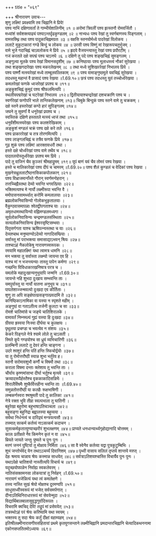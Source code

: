 +++
title = "०६९"

+++
श्रीनारायण उवाच---  
शृणु लक्ष्मि! प्रवक्ष्यामि तव चिह्नानि मे प्रिये!  
पश्य नाभिं दक्षिणावर्तां ते गाम्भीर्यशालिनीम् ॥१ ॥
अरोमां त्रिवलीं पश्य हृत्स्तनौ रोमवर्जितौ ।  
मध्यांशं सर्वशक्त्याढ्यं पश्याऽन्तर्दृढकुण्डलम् ॥२ ॥
नाभ्यधः पश्य रेखां तु स्वर्णबाणस्य पिङ्गलाम् ।  
वामसक्थ्नि तथा पश्य पादुकाचिह्नमग्रतः ॥३ ॥
वक्षसि स्तनयोर्मध्ये पादरेखां विलोकय ।  
ललाटे मुकुटाकारां गण्डे बिन्दुं च लोकय ॥४ ॥
उरसी पश्य विष्णुं मां रेखारूपचतुर्भुजम् ।  
वामे भुजे गदाचिह्नं चाऽवलोकय मे प्रिये ॥५ ॥
हृदये वैजयन्त्यास्तु रेखां पश्य प्रपौरटीम् ।  
गजं करतले दक्षे सपद्मं पश्य चाऽनघे ॥६ ॥
दक्षिणे तु पदे पश्य शङ्खचिह्नं सुमङ्गलम् ।  
अङ्गुल्या मूलके पश्य रेखां विमानसदृशीम् ॥७ ॥
कनिष्ठायाः पश्य मूलाधस्त्वं नौकां सुरेखया ।  
तथा शङ्खगदारेखाः पश्य मकरलेखनम् ॥८ ॥
तथा मध्ये सुशिखररेखां निभालय प्रिये ।  
पश्य पार्ष्णौ मत्स्यरेखां मध्ये ताम्बूलवल्लिकाम् ॥९ ॥
पश्य वामाङ्गुष्ठमूले यवचिह्नं सुरेखया ।  
तदधस्तु महान्तं वै प्रासादं पश्य रेखया ॥1.69.१०॥
छत्रं पश्य तदधस्तु युतं तच्चोर्ध्वरेखया ।  
कमलरेखां फणके ध्वजरेखां प्रपश्य च ॥११॥  
अङ्कुशचिह्नं कुमुदं पश्य श्रीफलमित्यपि ।  
स्थलीयपद्मरेखां च घटरेखां निभालय ॥१२॥
द्वितीयायाश्चन्द्ररेखां दशचक्राणि पश्य च ।  
स्वर्णरेखां फणोपरि भाले तान्तिकलेखनाम् ॥१३॥
चिबुके बिन्दुकं पश्य स्तने वामे तु चक्रकम् ।  
दक्षे स्तने हस्तरेखां कण्ठे हारं सुपिङ्गलम् ॥१४॥  
जघने तु सुवर्णां वै धनूरेखां प्रपश्य च ।  
स्वस्तिकं दक्षिणे हस्ततले मत्स्यं ध्वजं तथा ॥१५॥  
धनुर्वंशीमत्स्यरेखाः पश्य कलशरेखिकाम् ।  
अङ्कुशं मण्डलं चक्रं पश्य दक्षे करे तले ॥१६॥  
पश्य प्राकाररेखां च तत्र तोरणमित्यपि ।  
पश्य लाङ्गलचिह्नं च तत्रैव फणके प्रिये ॥१७॥  
गूढ शुकं पश्य लक्ष्मि! आरक्तावधरौ तथा ।  
हस्ते दक्षे चोर्ध्वरेखां पश्य वामे तथैव च ॥१८॥  
पादतलयोस्तूर्ध्वरेखाः प्रपश्य मम प्रिये ।  
पादे तु वाजिनं चैव कुञ्जरं श्रीमहाद्रुमम् ॥१९॥
यूपं बाणं यवं चैव तोमरं पश्य रेखया ।  
हस्ते च मालिकारेखां पश्य दीपं च चामरम् ॥1.69.२०॥
पश्य शैलं कुण्डलं च वेदिकां पश्य रेखया ।  
मुखनेत्रभ्रूललाटौष्ठनासिकाकपोलकान् ॥२१॥  
पश्य विभ्राजमानाँस्ते गौरान् स्वर्णमनोहरान् ।  
तत्तच्चिह्नैस्तथा देव्यो भवन्ति भगवत्प्रियाः ॥२२॥  
भक्तिमत्यश्च मे नार्यो लक्ष्मीरूपा भवन्ति वै ।  
ममोपासनसामर्थ्यात् करोमि कमलालयाः ॥२३॥  
ब्रह्मलोकनिवासिन्यो गोलोकभूकृतालयाः ।  
वैकुण्ठवासमापन्नाः श्वेतद्वीपगताश्च याः ॥२४॥  
अमृतधामस्थायिन्यो वह्निमण्डलमध्यगा ।  
सूर्यलोकनिवासिन्यः चन्द्रमण्डलसंस्थिताः ॥२५॥  
सत्यलोकनिवासिन्य ईश्वरसृष्टिसम्भवाः ।  
पितृसर्गगता याश्च ऋषिपत्न्यस्तथा च याः ॥२६॥  
देव्यश्चाथ मनुष्याण्योऽदेव्यो नागादिसम्प्रियाः ।  
सर्वास्तु मां पराभक्त्या समासाद्याऽभवन् श्रियः ॥२७॥  
ताश्चाऽहं नैकलोकेषु नारायणस्वरूपकः ।  
रमयामि महालक्ष्मि! यथा त्वामत्र धामनि ॥२८॥  
मन भक्त्या तु सर्वास्ता लक्ष्म्यो जायन्त एव हि ।  
याश्च मां न भजन्त्यन्याः तास्तु पापेन कर्मणा ॥२९॥  
गच्छन्ति विविधाकारखनिष्वत्र परत्र च ।  
यमलोके महादुःखान्यनुभूयापि जन्मनि ॥1.69.३०॥  
जायन्ते नहि शुभदा दुःखाय सम्भवन्ति ताः ।  
यमपुर्यास्तु या नार्यो यातना अनुभूय च ॥३१॥  
पापलेशाज्जन्मवत्यो दुःखदा एव कीर्तिताः ।  
शृणु ता अपि सङ्क्षेपात्प्रसङ्गात्प्रवदामि ते ॥३२॥  
कनिष्ठिकाऽनामिका वा यस्या न स्पृशते महीम् ।  
अङ्गुष्ठं वा गताऽतीत्य तर्जनी कुलटा च सा ॥३३॥  
रोमशे चातिमांसे च जङ्घे चातिशिरालके ।  
वामावर्तं निम्नमल्पं गुह्यं यस्या हि दुःखदा ॥३४॥  
ग्रीवया ह्रस्वया निःस्वा दीर्घया च कुलक्षयः ।  
पृथुलया प्रचण्डा च भवत्येव न संशयः ॥३५॥  
केकरे पिङ्गले नेत्रे श्यामे लोले तु चाऽसती ।  
स्मिते कूपे गण्डयोश्च सा ध्रुवं व्यभिचारिणी ॥३६॥  
प्रलम्बिनी ललाटे तु देवरं हन्ति चाङ्गना ।  
उदरे श्वशुरं हन्ति पतिं हन्ति स्फिचोर्द्वयोः ॥३७॥  
या तु रोमोत्तरौष्ठी स्यान्न शुभा भर्तुरेव ह।  
स्तनौ सरोमावशुभौ कर्णौ च विषमौ तथा ॥३८॥  
कराला विषमा दन्ताः क्लेशाय तु भवन्ति ताः ।  
चौर्याय कृष्णमांसाभा दीर्घा भर्तुश्च मृत्यवे ॥३९॥  
क्रव्यादरूपैर्हस्तैश्च वृककाकादिसन्निभैः ।  
शिरालैर्विषमैः शुष्कैर्वित्तहीना भवन्ति ताः ॥1.69.४०॥  
समुन्नतोत्तरौष्ठी या कलहैः रूक्षभाषिणी ।  
लम्बकर्णस्वरा श्मश्रुमती पादे तु कालिका ॥४१॥  
नेत्रे रक्ता भुवि तीव्रा स्वल्पभाला तु घातिनी ।  
बहुरेखा बहुरोमा बहुभाषाऽतिचञ्चला ॥४२॥  
बहुसङ्गा बहुनिद्रा बह्वालस्या बहुव्यया ।  
सर्वथा निर्धनत्वं च दारिद्र्यं मन्त्रयत्यसौ ॥४३॥  
तस्मात् सत्कर्म कर्तव्यं नाऽसत्कर्म कदाचन ।  
सुसत्कर्मकृतात्पुण्याच्छरीरं शुभलक्षणम् ॥४४॥
प्राप्यते धनधान्यार्थ्यगृहोद्यानादि चोत्तमम् ।  
कालः प्रतीक्षते नैव किमनेन कृतं न वा ॥४५॥  
म्रियते जायते जन्तुः पुष्यते च पुनः पुनः ।  
मरणं जननं पुष्टिर्या तु मोक्षाय निर्मिता ॥४६॥
सा वै स्वेनैव कर्तव्या यद्वा पुत्रकुटुम्बिभिः ।  
शुभं जन्तोर्भवेद् येन तथाऽऽचर्य्यं दिवानिशम् ॥४७॥
पृथ्वी वासाय सलिलं तृप्तये शान्तये मरुत् ।  
देहः श्रमाय चान्नाय श्रेयः कस्मान्न साधयेत् ॥४८॥
सर्वत्राऽतिशयश्चास्ति विचार्यैव पुनः पुनः ।  
यथाऽपेक्षे चातिशयो नास्तीत्यपि विचार्य च ॥४९॥  
यदृच्छयोपपन्नेन निर्वाह्य स्वकलेवरम् ।  
नातिसंसक्तमनसा लोकयात्रां तु निर्वहन् ॥1.69.५०॥  
नारायणं भजेन्नित्यं यथा त्वं कमलेक्षणे ।  
तस्य नास्ति सुखं श्रेयो मोक्षश्च दूरमण्वपि ॥५१॥  
साधुसाध्वीस्वरूपं मां भजेत् सर्वसमर्पणात् ।  
दीनाऽतिथिनिराधाररूपं मां सेवयेन्मुदा ॥५२॥  
विद्यार्थिबालबालासुवृद्धगुर्वादिरूपतः ।  
विचरामि क्वचिद् देवि! तद्रूपं मां प्रसेवयेत् ॥५३॥  
तत्रस्थोऽहं परं श्रेयः करिष्यामि यथा स्वयम् ।  
भक्तस्य तु सदा श्रेयः कर्तुं दीक्षां वहाम्यहम् ॥५४॥  
इतिश्रीलक्ष्मीनारायणीयसंहितायां प्रथमे कृतयुगसन्ताने लक्ष्मीचिह्नानि प्रमदान्तरचिह्नानि चेत्यादिकथननामा एकोनसप्ततितमोऽध्यायः ॥६९॥  
    
